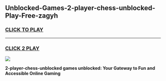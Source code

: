
## Unblocked-Games-2-player-chess-unblocked-Play-Free-zagyh
<h3>
<a href="https://premium76.site?title=2-player-chess-unblocked&ref=18A1">CLICK TO PLAY</a></h3>
<hr>

<h3>
<a href="https://premium76.site?title=2-player-chess-unblocked&ref=18A1">CLICK 2 PLAY</a>
  
</h3>

<a href="https://premium76.site?title=2-player-chess-unblocked&ref=18A1"><img src="https://clearcache.store/games.png"></a>


**2-player-chess-unblocked games unblocked: Your Gateway to Fun and Accessible Online Gaming**
